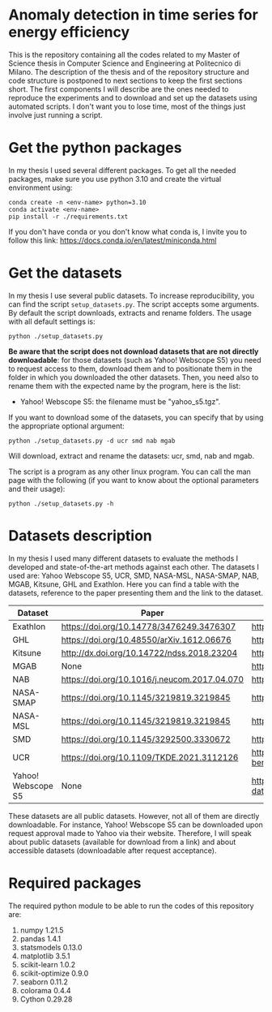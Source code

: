 # Anomaly detection in time series for energy efficiency
This is the repository containing all the codes related to my Master of Science thesis in Computer Science and Engineering at Politecnico di Milano. The description of the thesis and of the repository structure and code structure is postponed to next sections to keep the first sections short. The first components I will describe are the ones needed to reproduce the experiments and to download and set up the datasets using automated scripts. I don't want you to lose time, most of the things just involve just running a script.

# Get the python packages
In my thesis I used several different packages. To get all the needed packages, make sure you use python 3.10 and create the virtual environment using:

```
conda create -n <env-name> python=3.10
conda activate <env-name>
pip install -r ./requirements.txt
```

If you don't have conda or you don't know what conda is, I invite you to follow this link: https://docs.conda.io/en/latest/miniconda.html

# Get the datasets
In my thesis I use several public datasets. To increase reproducibility, you can find the script ``setup_datasets.py``. The script accepts some arguments. By default the script downloads, extracts and rename folders. The usage with all default settings is:

```
python ./setup_datasets.py
```

**Be aware that the script does not download datasets that are not directly downloadable**: for those datasets (such as Yahoo! Webscope S5) you need to request access to them, download them and to positionate them in the folder in which you downloaded the other datasets. Then, you need also to rename them with the expected name by the program, here is the list:

* Yahoo! Webscope S5: the filename must be "yahoo_s5.tgz".

If you want to download some of the datasets, you can specify that by using the appropriate optional argument:

```
python ./setup_datasets.py -d ucr smd nab mgab
```

Will download, extract and rename the datasets: ucr, smd, nab and mgab.

The script is a program as any other linux program. You can call the man page with the following (if you want to know about the optional parameters and their usage):

```
python ./setup_datasets.py -h
```

# Datasets description
In my thesis I used many different datasets to evaluate the methods I developed and state-of-the-art methods against each other. The datasets I used are: Yahoo Webscope S5, UCR, SMD, NASA-MSL, NASA-SMAP, NAB, MGAB, Kitsune, GHL and Exathlon. Here you can find a table with the datasets, reference to the paper presenting them and the link to the dataset.

| Dataset | Paper | Repository |
| ------- | ----- | ---------- |
| Exathlon | https://doi.org/10.14778/3476249.3476307 | https://github.com/exathlonbenchmark/exathlon |
| GHL | https://doi.org/10.48550/arXiv.1612.06676 | https://kas.pr/ics-research/dataset_ghl_1 |
| Kitsune | http://dx.doi.org/10.14722/ndss.2018.23204 | https://github.com/ymirsky/KitNET-py |
| MGAB | None | https://doi.org/10.5281/zenodo.3760086 |
| NAB | https://doi.org/10.1016/j.neucom.2017.04.070 | https://github.com/htm-community/NAB |
| NASA-SMAP | https://doi.org/10.1145/3219819.3219845 | https://github.com/khundman/telemanom |
| NASA-MSL | https://doi.org/10.1145/3219819.3219845 | https://github.com/khundman/telemanom |
| SMD | https://doi.org/10.1145/3292500.3330672 | https://github.com/smallcowbaby/OmniAnomaly |
| UCR | https://doi.org/10.1109/TKDE.2021.3112126 | https://wu.renjie.im/research/anomaly-benchmarks-are-flawed/ |
| Yahoo! Webscope S5 | None | https://webscope.sandbox.yahoo.com/catalog.php?datatype=s&did=70 |

These datasets are all public datasets. However, not all of them are directly downloadable. For instance, Yahoo! Webscope S5 can be downloaded upon request approval made to Yahoo via their website. Therefore, I will speak about public datasets (available for download from a link) and about accessible datasets (downloadable after request acceptance).

# Required packages
The required python module to be able to run the codes of this repository are:

1. numpy 1.21.5
2. pandas 1.4.1
3. statsmodels 0.13.0
4. matplotlib 3.5.1
5. scikit-learn 1.0.2
6. scikit-optimize 0.9.0
7. seaborn 0.11.2
8. colorama 0.4.4
9. Cython 0.29.28